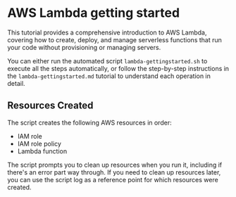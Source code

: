 # AWS Lambda getting started

This tutorial provides a comprehensive introduction to AWS Lambda, covering how to create, deploy, and manage serverless functions that run your code without provisioning or managing servers.

You can either run the automated script `lambda-gettingstarted.sh` to execute all the steps automatically, or follow the step-by-step instructions in the `lambda-gettingstarted.md` tutorial to understand each operation in detail.

## Resources Created

The script creates the following AWS resources in order:

- IAM role
- IAM role policy
- Lambda function

The script prompts you to clean up resources when you run it, including if there's an error part way through. If you need to clean up resources later, you can use the script log as a reference point for which resources were created.